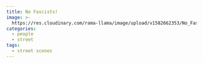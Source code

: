 ```yaml
---
title: No Fascists!
image: >-
  https://res.cloudinary.com/rama-llama/image/upload/v1582662353/No_Fascists_ssxgea.jpg
categories:
  - people
  - street
tags:
  - street scenes
---
```


